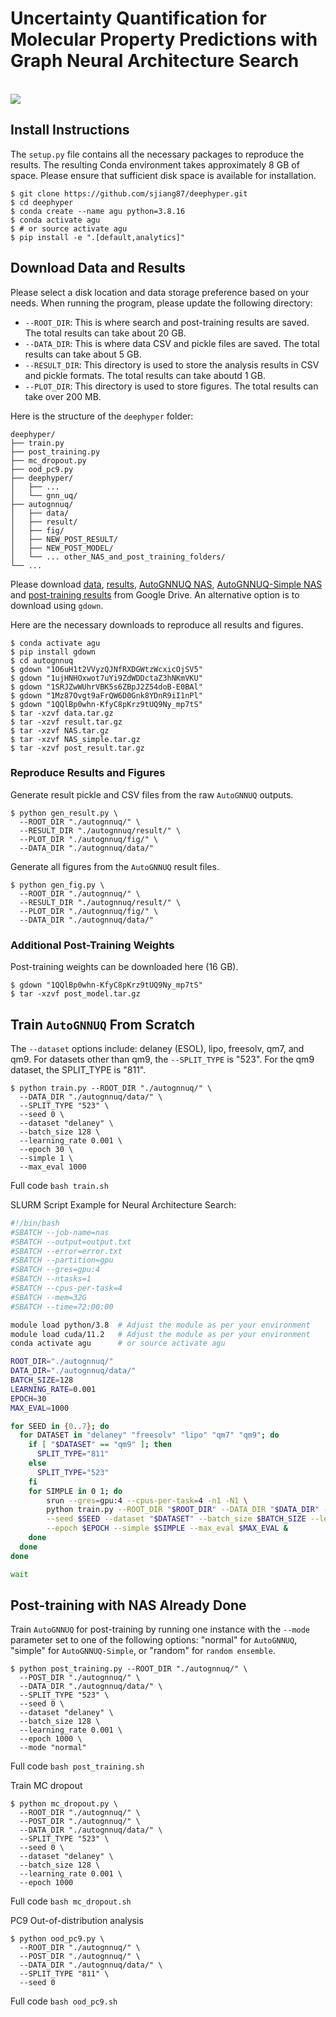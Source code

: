 
# Uncertainty Quantification for Molecular Property Predictions with Graph Neural Architecture Search

<br />
<img src="./autognnuq/fig/toc.png" />
<br />



## Install Instructions

The `setup.py` file contains all the necessary packages to reproduce the results. The resulting Conda environment takes approximately 8 GB of space. Please ensure that sufficient disk space is available for installation.

```console
$ git clone https://github.com/sjiang87/deephyper.git
$ cd deephyper
$ conda create --name agu python=3.8.16
$ conda activate agu
$ # or source activate agu
$ pip install -e ".[default,analytics]"
```

## Download Data and Results
Please select a disk location and data storage preference based on your needs. When running the program, please update the following directory:
- `--ROOT_DIR`: This is where search and post-training results are saved. The total results can take about 20 GB.
- `--DATA_DIR`: This is where data CSV and pickle files are saved. The total results can take about 5 GB.
- `--RESULT_DIR`: This directory is used to store the analysis results in CSV and pickle formats. The total results can take aboutd 1 GB.
- `--PLOT_DIR`: This directory is used to store figures. The total results can take over 200 MB.


Here is the structure of the `deephyper` folder:
```
deephyper/
├── train.py
├── post_training.py
├── mc_dropout.py
├── ood_pc9.py
├── deephyper/
│   ├── ...
│   └── gnn_uq/
├── autognnuq/
│   ├── data/
│   ├── result/
│   ├── fig/
│   ├── NEW_POST_RESULT/
│   ├── NEW_POST_MODEL/
│   └── ... other_NAS_and_post_training_folders/
└── ...
```

Please download [data](https://drive.google.com/file/d/1O6uH1t2VVyzQJNfRXDGWtzWcxicOjSV5/view?usp=sharing), [results](https://drive.google.com/file/d/1ujHNHOxwot7uYi9ZdWDDctaZ3hNKmVKU/view?usp=sharing), [AutoGNNUQ NAS](https://drive.google.com/file/d/1SRJZwWUhrVBK5s6ZBpJ2Z54doB-E0BAl/view?usp=sharing), [AutoGNNUQ-Simple NAS](https://drive.google.com/file/d/1Mz87Ovgt9aFrQW6D0Gnk8YDnR9iI1nPl/view?usp=drive_link) and [post-training results](https://drive.google.com/file/d/1QQlBp0whn-KfyC8pKrz9tUQ9Ny_mp7tS/view?usp=drive_link) from Google Drive. An alternative option is to download using `gdown`.

Here are the necessary downloads to reproduce all results and figures.
```console
$ conda activate agu
$ pip install gdown
$ cd autognnuq
$ gdown "1O6uH1t2VVyzQJNfRXDGWtzWcxicOjSV5"
$ gdown "1ujHNHOxwot7uYi9ZdWDDctaZ3hNKmVKU"
$ gdown "1SRJZwWUhrVBK5s6ZBpJ2Z54doB-E0BAl"
$ gdown "1Mz87Ovgt9aFrQW6D0Gnk8YDnR9iI1nPl"
$ gdown "1QQlBp0whn-KfyC8pKrz9tUQ9Ny_mp7tS"
$ tar -xzvf data.tar.gz
$ tar -xzvf result.tar.gz
$ tar -xzvf NAS.tar.gz
$ tar -xzvf NAS_simple.tar.gz
$ tar -xzvf post_result.tar.gz
```

### Reproduce Results and Figures
Generate result pickle and CSV files from the raw `AutoGNNUQ` outputs.
```console
$ python gen_result.py \
  --ROOT_DIR "./autognnuq/" \
  --RESULT_DIR "./autognnuq/result/" \
  --PLOT_DIR "./autognnuq/fig/" \
  --DATA_DIR "./autognnuq/data/"
```

Generate all figures from the `AutoGNNUQ` result files.
```console
$ python gen_fig.py \
  --ROOT_DIR "./autognnuq/" \
  --RESULT_DIR "./autognnuq/result/" \
  --PLOT_DIR "./autognnuq/fig/" \
  --DATA_DIR "./autognnuq/data/"
```

### Additional Post-Training Weights
Post-training weights can be downloaded here (16 GB).

```console
$ gdown "1QQlBp0whn-KfyC8pKrz9tUQ9Ny_mp7tS"
$ tar -xzvf post_model.tar.gz
```

## Train `AutoGNNUQ` From Scratch

The `--dataset` options include: delaney (ESOL), lipo, freesolv, qm7, and qm9. For datasets other than qm9, the `--SPLIT_TYPE` is "523". For the qm9 dataset, the SPLIT_TYPE is "811".

```console
$ python train.py --ROOT_DIR "./autognnuq/" \
  --DATA_DIR "./autognnuq/data/" \
  --SPLIT_TYPE "523" \
  --seed 0 \
  --dataset "delaney" \
  --batch_size 128 \
  --learning_rate 0.001 \
  --epoch 30 \
  --simple 1 \
  --max_eval 1000
```
Full code `bash train.sh`

SLURM Script Example for Neural Architecture Search:
```bash
#!/bin/bash
#SBATCH --job-name=nas
#SBATCH --output=output.txt
#SBATCH --error=error.txt
#SBATCH --partition=gpu
#SBATCH --gres=gpu:4
#SBATCH --ntasks=1
#SBATCH --cpus-per-task=4
#SBATCH --mem=32G
#SBATCH --time=72:00:00

module load python/3.8  # Adjust the module as per your environment
module load cuda/11.2   # Adjust the module as per your environment
conda activate agu      # or source activate agu

ROOT_DIR="./autognnuq/"
DATA_DIR="./autognnuq/data/"
BATCH_SIZE=128
LEARNING_RATE=0.001
EPOCH=30
MAX_EVAL=1000

for SEED in {0..7}; do
  for DATASET in "delaney" "freesolv" "lipo" "qm7" "qm9"; do
    if [ "$DATASET" == "qm9" ]; then
      SPLIT_TYPE="811"
    else
      SPLIT_TYPE="523"
    fi
    for SIMPLE in 0 1; do
        srun --gres=gpu:4 --cpus-per-task=4 -n1 -N1 \
        python train.py --ROOT_DIR "$ROOT_DIR" --DATA_DIR "$DATA_DIR" --SPLIT_TYPE "$SPLIT_TYPE" \
        --seed $SEED --dataset "$DATASET" --batch_size $BATCH_SIZE --learning_rate $LEARNING_RATE \
        --epoch $EPOCH --simple $SIMPLE --max_eval $MAX_EVAL &
    done
  done
done

wait
```


## Post-training with NAS Already Done

Train `AutoGNNUQ` for post-training by running one instance with the `--mode` parameter set to one of the following options: "normal" for `AutoGNNUQ`, "simple" for `AutoGNNUQ-Simple`, or "random" for `random ensemble`.
```console
$ python post_training.py --ROOT_DIR "./autognnuq/" \
  --POST_DIR "./autognnuq/" \
  --DATA_DIR "./autognnuq/data/" \
  --SPLIT_TYPE "523" \
  --seed 0 \
  --dataset "delaney" \
  --batch_size 128 \
  --learning_rate 0.001 \
  --epoch 1000 \
  --mode "normal"
```
Full code `bash post_training.sh`


Train MC dropout
```console
$ python mc_dropout.py \
  --ROOT_DIR "./autognnuq/" \
  --POST_DIR "./autognnuq/" \
  --DATA_DIR "./autognnuq/data/" \
  --SPLIT_TYPE "523" \
  --seed 0 \
  --dataset "delaney" \
  --batch_size 128 \
  --learning_rate 0.001 \
  --epoch 1000
```
Full code `bash mc_dropout.sh`

PC9 Out-of-distribution analysis
```console
$ python ood_pc9.py \
  --ROOT_DIR "./autognnuq/" \
  --POST_DIR "./autognnuq/" \
  --DATA_DIR "./autognnuq/data/" \
  --SPLIT_TYPE "811" \
  --seed 0
```
Full code `bash ood_pc9.sh`

